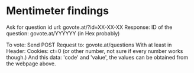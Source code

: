Mentimeter findings
===================

Ask for question id url: govote.at/?id=XX-XX-XX
Response: ID of the question: govote.at/YYYYYY (in Hex probably)

To vote:
Send POST Request to: govote.at/questions
With at least in Header: Cookies: ct=0 (or other number, not sure if every number works though.)
And this data: 'code' and 'value', the values can be obtained from the webpage above.
